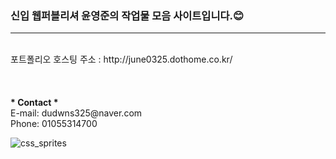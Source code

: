 <h3>신입 웹퍼블리셔 <b>윤영준</b>의 작업물 모음 사이트입니다.😊</h3>
<hr style="backgroud-color:#333">

<br>
포트폴리오 호스팅 주소 : http://june0325.dothome.co.kr/<br>
<br>
<br>
<br>
<b>* Contact *</b> <br>
E-mail: dudwns325@naver.com <br>
Phone: 01055314700 

![css_sprites](https://github.com/user-attachments/assets/af224dd9-c2db-42e7-97b8-cc9feea70e64)
